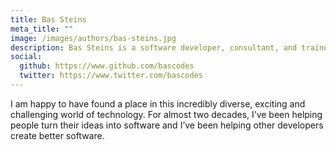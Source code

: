 ```yaml
---
title: Bas Steins
meta_title: ""
image: /images/authors/bas-steins.jpg
description: Bas Steins is a software developer, consultant, and trainer. He has been helping people turn their ideas into software for almost two decades.
social:
  github: https://www.github.com/bascodes
  twitter: https://www.twitter.com/bascodes
---
```


I am happy to have found a place in this incredibly diverse, exciting and challenging world of technology. For almost two decades, I’ve been helping people turn their ideas into software and I’ve been helping other developers create better software.
